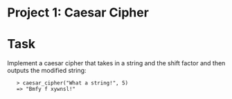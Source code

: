 # Project 1: Caesar Cipher

# Task
Implement a caesar cipher that takes in a string and the shift factor and then outputs the modified string:

```
   > caesar_cipher("What a string!", 5)
   => "Bmfy f xywnsl!"

```
